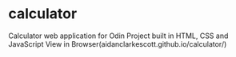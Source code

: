 # calculator
Calculator web application for Odin Project built in HTML, CSS and JavaScript
View in Browser(aidanclarkescott.github.io/calculator/)
